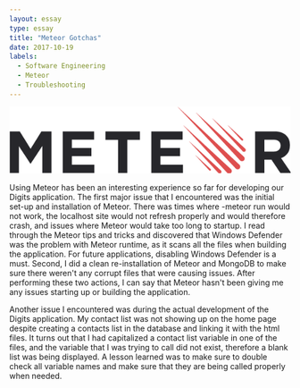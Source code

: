 ```yaml
---
layout: essay
type: essay
title: "Meteor Gotchas"
date: 2017-10-19
labels:
  - Software Engineering
  - Meteor
  - Troubleshooting
---
```


<img class="ui large image" src="../images/meteor.png">

Using Meteor has been an interesting experience so far for developing our Digits application. The first major issue that I encountered was the initial set-up and installation of Meteor. There was times where -meteor run would not work, the localhost site would not refresh properly and would therefore crash, and issues where Meteor would take too long to startup. I read through the Meteor tips and tricks and discovered that Windows Defender was the problem with Meteor runtime, as it scans all the files when building the application. For future applications, disabling Windows Defender is a must. Second, I did a clean re-installation of Meteor and MongoDB to make sure there weren't any corrupt files that were causing issues. After performing these two actions, I can say that Meteor hasn't been giving me any issues starting up or building the application.

Another issue I encountered was during the actual development of the Digits application. My contact list was not showing up on the home page despite creating a contacts list in the database and linking it with the html files. It turns out that I had capitalized a contact list variable in one of the files, and the variable that I was trying to call did not exist, therefore a blank list was being displayed. A lesson learned was to make sure to double check all variable names and make sure that they are being called properly when needed.

